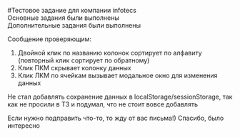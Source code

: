 #Тестовое задание для компании infotecs <br />
Основные задания были выполнены <br />
Дополнительные задания были выполнены<br />

Сообщение проверяющим: 
1) Двойной клик по названию колонок сортирует по алфавиту (повторный клик сортирует по обратному)
2) Клик ПКМ скрывает колонку данных
3) Клик ЛКМ по ячейкам вызывает модальное окно для изменения данных

Не стал добавлять сохранение данных в localStorage/sessionStorage, так как не просили в ТЗ и подумал, что не стоит вовсе добавлять

Если нужно подправить что-то, то жду от вас письма!) 
Спасибо, было интересно
